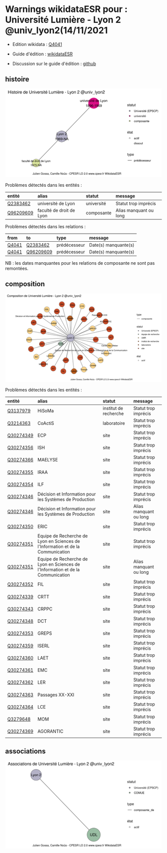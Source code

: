 Warnings wikidataESR pour : Université Lumière - Lyon 2 @univ_lyon2(14/11/2021
================

- Edition wikidata : [Q4041](https://www.wikidata.org/wiki/Q4041)
- Guide d'édition : [wikidataESR](https://github.com/cpesr/wikidataESR/)

- Discussion sur le guide d'édition : [github](https://github.com/cpesr/wikidataESR/issues)



## histoire 

![Graphique non généré](Q4041-histoire.png) 

Problèmes détectés dans les entités :

|entité                                               |alias                    |statut     |message                |
|:----------------------------------------------------|:------------------------|:----------|:----------------------|
|[Q2383462](https://www.wikidata.org/wiki/Q2383462)   |université de Lyon       |université |Statut trop imprécis   |
|[Q96209609](https://www.wikidata.org/wiki/Q96209609) |faculté de droit de Lyon |composante |Alias manquant ou long |

Problèmes détectés dans les relations :

|from                                         |to                                                   |type         |message              |
|:--------------------------------------------|:----------------------------------------------------|:------------|:--------------------|
|[Q4041](https://www.wikidata.org/wiki/Q4041) |[Q2383462](https://www.wikidata.org/wiki/Q2383462)   |prédécesseur |Date(s) manquante(s) |
|[Q4041](https://www.wikidata.org/wiki/Q4041) |[Q96209609](https://www.wikidata.org/wiki/Q96209609) |prédécesseur |Date(s) manquante(s) |

NB : les dates manquantes pour les relations de composante ne sont pas remontées. 



## composition 

![Graphique non généré](Q4041-composition.png) 

Problèmes détectés dans les entités :

|entité                                               |alias                                                                           |statut                |message                |
|:----------------------------------------------------|:-------------------------------------------------------------------------------|:---------------------|:----------------------|
|[Q3137979](https://www.wikidata.org/wiki/Q3137979)   |HiSoMa                                                                          |institut de recherche |Statut trop imprécis   |
|[Q3214363](https://www.wikidata.org/wiki/Q3214363)   |CoActiS                                                                         |laboratoire           |Statut trop imprécis   |
|[Q30274349](https://www.wikidata.org/wiki/Q30274349) |ECP                                                                             |site                  |Statut trop imprécis   |
|[Q30274356](https://www.wikidata.org/wiki/Q30274356) |ISH                                                                             |site                  |Statut trop imprécis   |
|[Q30274366](https://www.wikidata.org/wiki/Q30274366) |MAELYSE                                                                         |site                  |Statut trop imprécis   |
|[Q30274355](https://www.wikidata.org/wiki/Q30274355) |IRAA                                                                            |site                  |Statut trop imprécis   |
|[Q30274354](https://www.wikidata.org/wiki/Q30274354) |ILF                                                                             |site                  |Statut trop imprécis   |
|[Q30274346](https://www.wikidata.org/wiki/Q30274346) |Décision et Information pour les Systèmes de Production                         |site                  |Statut trop imprécis   |
|[Q30274346](https://www.wikidata.org/wiki/Q30274346) |Décision et Information pour les Systèmes de Production                         |site                  |Alias manquant ou long |
|[Q30274350](https://www.wikidata.org/wiki/Q30274350) |ERIC                                                                            |site                  |Statut trop imprécis   |
|[Q30274351](https://www.wikidata.org/wiki/Q30274351) |Equipe de Recherche de Lyon en Sciences de l'Information et de la Communication |site                  |Statut trop imprécis   |
|[Q30274351](https://www.wikidata.org/wiki/Q30274351) |Equipe de Recherche de Lyon en Sciences de l'Information et de la Communication |site                  |Alias manquant ou long |
|[Q30274352](https://www.wikidata.org/wiki/Q30274352) |FIL                                                                             |site                  |Statut trop imprécis   |
|[Q30274339](https://www.wikidata.org/wiki/Q30274339) |CRTT                                                                            |site                  |Statut trop imprécis   |
|[Q30274343](https://www.wikidata.org/wiki/Q30274343) |CRPPC                                                                           |site                  |Statut trop imprécis   |
|[Q30274348](https://www.wikidata.org/wiki/Q30274348) |DCT                                                                             |site                  |Statut trop imprécis   |
|[Q30274353](https://www.wikidata.org/wiki/Q30274353) |GREPS                                                                           |site                  |Statut trop imprécis   |
|[Q30274359](https://www.wikidata.org/wiki/Q30274359) |ISERL                                                                           |site                  |Statut trop imprécis   |
|[Q30274360](https://www.wikidata.org/wiki/Q30274360) |LAET                                                                            |site                  |Statut trop imprécis   |
|[Q30274361](https://www.wikidata.org/wiki/Q30274361) |EMC                                                                             |site                  |Statut trop imprécis   |
|[Q30274362](https://www.wikidata.org/wiki/Q30274362) |LER                                                                             |site                  |Statut trop imprécis   |
|[Q30274363](https://www.wikidata.org/wiki/Q30274363) |Passages XX-XXI                                                                 |site                  |Statut trop imprécis   |
|[Q30274364](https://www.wikidata.org/wiki/Q30274364) |LCE                                                                             |site                  |Statut trop imprécis   |
|[Q3279648](https://www.wikidata.org/wiki/Q3279648)   |MOM                                                                             |site                  |Statut trop imprécis   |
|[Q30274369](https://www.wikidata.org/wiki/Q30274369) |AGORANTIC                                                                       |site                  |Statut trop imprécis   |

 



## associations 

![Graphique non généré](Q4041-associations.png) 

 

